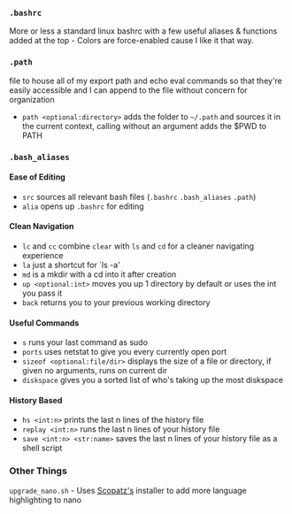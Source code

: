 ### `.bashrc`
More or less a standard linux bashrc with a few useful aliases & functions added at the top - Colors are force-enabled cause I like it that way.

### `.path`
file to house all of my export path and echo eval commands so that they're easily accessible and I can append to the file without concern for organization
- `path <optional:directory>` adds the folder to `~/.path` and sources it in the current context, calling without an argument adds the $PWD to PATH

### `.bash_aliases`

#### Ease of Editing
- `src` sources all relevant bash files (`.bashrc` `.bash_aliases` `.path`)
- `alia` opens up `.bashrc` for editing 

#### Clean Navigation
- `lc` and `cc` combine `clear` with `ls` and `cd` for a cleaner navigating experience
- `la` just a shortcut for `ls -a'
- `md` is a mkdir with a cd into it after creation
- `up <optional:int>` moves you up 1 directory by default or uses the int you pass it
- `back` returns you to your previous working directory

#### Useful Commands
- `s` runs your last command as sudo
- `ports` uses netstat to give you every currently open port 
- `sizeof <optional:file/dir>` displays the size of a file or directory, if given no arguments, runs on current dir
- `diskspace` gives you a sorted list of who's taking up the most diskspace

#### History Based
- `hs <int:n>` prints the last n lines of the history file
- `replay <int:n>` runs the last n lines of your history file
- `save <int:n> <str:name>` saves the last n lines of your history file as a shell script   

### Other Things
`upgrade_nano.sh` - Uses [Scopatz's](https://github.com/scopatz/nanorc) installer to add more language highlighting to nano
